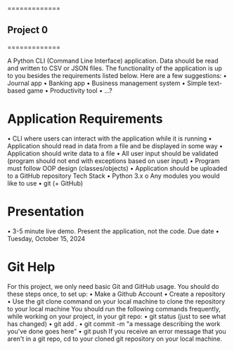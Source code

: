 =============

## Project 0

=============

A Python CLI (Command Line Interface) application. Data should be read and written to CSV or JSON files. The functionality of the application is up to you besides the requirements listed below. Here are a few suggestions:
• Journal app
• Banking app
• Business management system
• Simple text-based game
• Productivity tool
• ...?

# Application Requirements

• CLI where users can interact with the application while it is running
• Application should read in data from a file and be displayed in some way
• Application should write data to a file
• All user input should be validated (program should not end with exceptions based on user input)
• Program must follow OOP design (classes/objects)
• Application should be uploaded to a GitHub repository
Tech Stack
• Python 3.x
o Any modules you would like to use
• git (+ GitHub)

# Presentation

• 3-5 minute live demo. Present the application, not the code.
Due date
• Tuesday, October 15, 2024

# Git Help

For this project, we only need basic Git and GitHub usage. You should do these steps once, to set up:
• Make a Github Account
• Create a repository
• Use the git clone command on your local machine to clone the repository to your local machine
You should run the following commands frequently, while working on your project, in your git repo:
• git status (just to see what has changed)
• git add .
• git commit -m "a message describing the work you've done goes here"
• git push
If you receive an error message that you aren't in a git repo, cd to your cloned git repository on your local machine.
